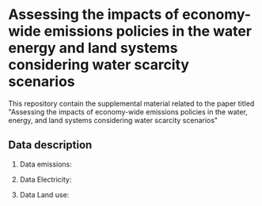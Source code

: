 # Assessing the impacts of economy-wide emissions policies in the water energy and land systems considering water scarcity scenarios
This repository contain the supplemental material related to the paper titled "Assessing the impacts of economy-wide emissions policies in the water, energy, and land systems considering water scarcity scenarios"

## Data description

1. Data emissions:

2. Data Electricity:

3. Data Land use:

